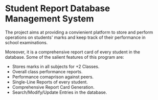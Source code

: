 # Student Report Database Management System

The project aims at providing a convienient platform to store and perform operations on students' marks and keep track of their performance in school examinations.

Moreover, it is a comprehensive report card of every student in the database.
Some of the salient features of this program are:

* Stores marks in all subjects for +2 Classes.
* Overall class performance reports.
* Performance comaprison against peers.
* Single-Line Reports of every student.
* Comprehensive Report Card Generation.
* Search/Modify/Update Entries in the database.
